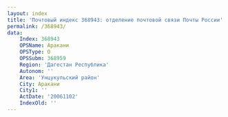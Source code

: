 ```yaml
---
layout: index
title: 'Почтовый индекс 368943: отделение почтовой связи Почты России'
permalink: /368943/
data:
    Index: 368943
    OPSName: Аракани
    OPSType: О
    OPSSubm: 368959
    Region: 'Дагестан Республика'
    Autonom: ''
    Area: 'Унцукульский район'
    City: Аракани
    City1: ''
    ActDate: '20061102'
    IndexOld: ''
---
```


